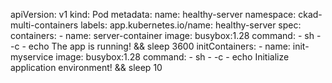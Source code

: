 apiVersion: v1
kind: Pod
metadata:
  name: healthy-server
  namespace: ckad-multi-containers
  labels:
    app.kubernetes.io/name: healthy-server
spec:
  containers:
    - name: server-container
      image: busybox:1.28
      command:
        - sh
        - -c
        - echo The app is running! && sleep 3600
  initContainers:
    - name: init-myservice
      image: busybox:1.28
      command:
        - sh
        - -c
        - echo Initialize application environment! && sleep 10